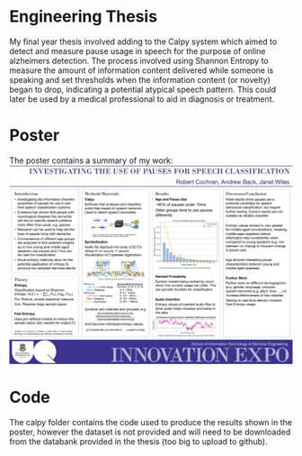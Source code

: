 # Engineering Thesis
My final year thesis involved adding to the Calpy system which aimed to detect and measure pause usage in speech for the purpose of online alzheimers detection. The process involved using Shannon Entropy to measure the amount of information content delivered while someone is speaking and set thresholds when the information content (or novelty) began to drop, indicating a potential atypical speech pattern. This could later be used by a medical professional to aid in diagnosis or treatment.

# Poster
The poster contains a summary of my work: 
![Alt text](poster.png?raw=true "Title")


# Code
The calpy folder contains the code used to produce the results shown in the poster, however the dataset is not provided and will need to be downloaded from the databank provided in the thesis (too big to upload to github).
